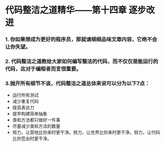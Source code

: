 # 代码整洁之道精华——第十四章 逐步改进

### 1. 你如果想成为更好的程序员，那就请细细品味文章内容，它绝不会让你失望。
### 2. 代码整洁之道教给大家如何编写整洁的代码，而不仅仅是能运行的代码，这对于编程者而言很重要。

### 3.抛开所有细节不谈，代码整洁之道总体来说可以分为以下7点：

-   运行所有测试
-   减少重复代码
-   提高表达力
-   提早构建简单抽象
-   类和方法都只做好一件事
-   尽量减少类和方法的数量
-   努力，让营地比你来时更干净。努力，让世界比你来时更干净。努力，让代码比你签出时更干净。

